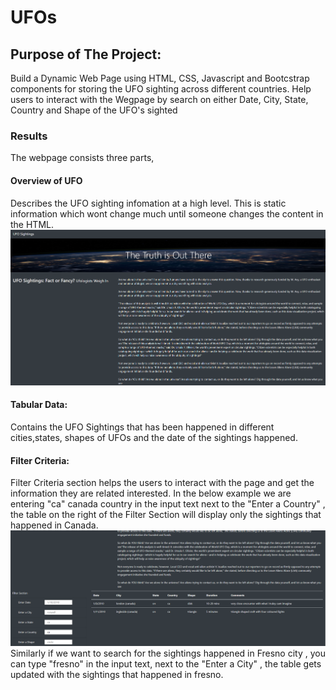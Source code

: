 # UFOs

## Purpose of The Project: 
Build a Dynamic Web Page using HTML, CSS, Javascript and Bootcstrap components for storing the UFO sighting across different countries. Help users to interact with the Wegpage by search on either Date, City, State, Country and Shape of the UFO's sighted

### Results
The webpage consists three parts,
#### Overview of UFO
Describes the UFO sighting infomation at a high level. This is static information which wont change much until someone changes the content in the HTML.
![WebPage-HeaderPart](/resources/webpage-header.png) <br/>
#### Tabular Data:<br>
Contains the UFO Sightings that has been happened in different cities,states, shapes of UFOs and the date of the sightings happened.
#### Filter Criteria:
Filter Criteria section helps the users to interact with the page and get the information they are related interested. In the below example we are entering "ca" canada country in the input text next to the "Enter a Country" , the table on the right of the Filter Section will display only the sightings that happened in Canada. <br>
![WebPage-HeaderPart](/resources/webpage-filtering.png) <br/>
Similarly if we want to search for the sightings happened in Fresno city , you can type "fresno" in the input text, next to the "Enter a City" , the table gets updated with the  sightings that happened in fresno.


